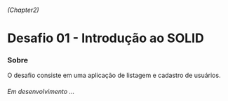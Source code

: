 ###### (Chapter2)
# Desafio 01 - Introdução ao SOLID

### Sobre
O desafio consiste em uma aplicação de listagem e cadastro de usuários.

###### Em desenvolvimento ...